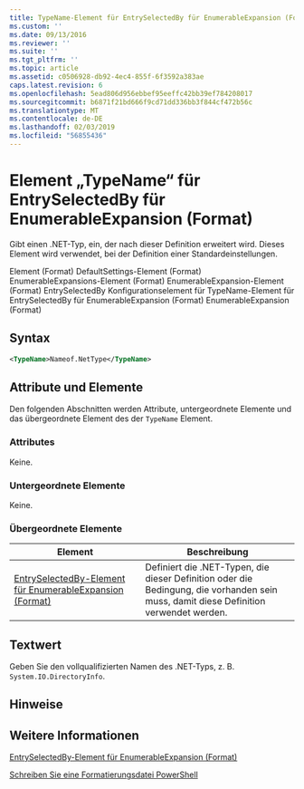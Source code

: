 ```yaml
---
title: TypeName-Element für EntrySelectedBy für EnumerableExpansion (Format) | Microsoft-Dokumentation
ms.custom: ''
ms.date: 09/13/2016
ms.reviewer: ''
ms.suite: ''
ms.tgt_pltfrm: ''
ms.topic: article
ms.assetid: c0506928-db92-4ec4-855f-6f3592a383ae
caps.latest.revision: 6
ms.openlocfilehash: 5ead806d956ebbef95eeffc42bb39ef784208017
ms.sourcegitcommit: b6871f21bd666f9cd71dd336bb3f844cf472b56c
ms.translationtype: MT
ms.contentlocale: de-DE
ms.lasthandoff: 02/03/2019
ms.locfileid: "56855436"
---
```

# <a name="typename-element-for-entryselectedby-for-enumerableexpansion-format"></a>Element „TypeName“ für EntrySelectedBy für EnumerableExpansion (Format)

Gibt einen .NET-Typ, ein, der nach dieser Definition erweitert wird. Dieses Element wird verwendet, bei der Definition einer Standardeinstellungen.

Element (Format) DefaultSettings-Element (Format) EnumerableExpansions-Element (Format) EnumerableExpansion-Element (Format) EntrySelectedBy Konfigurationselement für TypeName-Element für EntrySelectedBy für EnumerableExpansion (Format) EnumerableExpansion (Format)

## <a name="syntax"></a>Syntax

```xml
<TypeName>Nameof.NetType</TypeName>

```

## <a name="attributes-and-elements"></a>Attribute und Elemente

Den folgenden Abschnitten werden Attribute, untergeordnete Elemente und das übergeordnete Element des der `TypeName` Element.

### <a name="attributes"></a>Attributes

Keine.

### <a name="child-elements"></a>Untergeordnete Elemente

Keine.

### <a name="parent-elements"></a>Übergeordnete Elemente

|Element|Beschreibung|
|-------------|-----------------|
|[EntrySelectedBy-Element für EnumerableExpansion (Format)](./entryselectedby-element-for-enumerableexpansion-format.md)|Definiert die .NET-Typen, die dieser Definition oder die Bedingung, die vorhanden sein muss, damit diese Definition verwendet werden.|

## <a name="text-value"></a>Textwert

Geben Sie den vollqualifizierten Namen des .NET-Typs, z. B. `System.IO.DirectoryInfo`.

## <a name="remarks"></a>Hinweise

## <a name="see-also"></a>Weitere Informationen

[EntrySelectedBy-Element für EnumerableExpansion (Format)](./entryselectedby-element-for-enumerableexpansion-format.md)

[Schreiben Sie eine Formatierungsdatei PowerShell](./writing-a-powershell-formatting-file.md)
